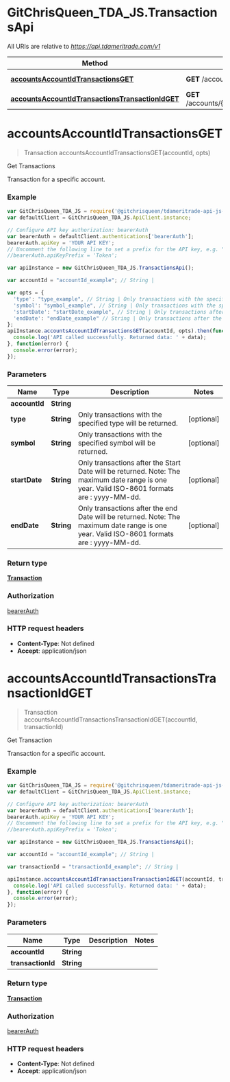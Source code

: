 # GitChrisQueen_TDA_JS.TransactionsApi

All URIs are relative to *https://api.tdameritrade.com/v1*

Method | HTTP request | Description
------------- | ------------- | -------------
[**accountsAccountIdTransactionsGET**](TransactionsApi.md#accountsAccountIdTransactionsGET) | **GET** /accounts/{accountId}/transactions | Get Transactions
[**accountsAccountIdTransactionsTransactionIdGET**](TransactionsApi.md#accountsAccountIdTransactionsTransactionIdGET) | **GET** /accounts/{accountId}/transactions/{transactionId} | Get Transaction


<a name="accountsAccountIdTransactionsGET"></a>
# **accountsAccountIdTransactionsGET**
> Transaction accountsAccountIdTransactionsGET(accountId, opts)

Get Transactions

Transaction for a specific account.

### Example
```javascript
var GitChrisQueen_TDA_JS = require('@gitchrisqueen/tdameritrade-api-js-client');
var defaultClient = GitChrisQueen_TDA_JS.ApiClient.instance;

// Configure API key authorization: bearerAuth
var bearerAuth = defaultClient.authentications['bearerAuth'];
bearerAuth.apiKey = 'YOUR API KEY';
// Uncomment the following line to set a prefix for the API key, e.g. "Token" (defaults to null)
//bearerAuth.apiKeyPrefix = 'Token';

var apiInstance = new GitChrisQueen_TDA_JS.TransactionsApi();

var accountId = "accountId_example"; // String | 

var opts = { 
  'type': "type_example", // String | Only transactions with the specified type will be returned.
  'symbol': "symbol_example", // String | Only transactions with the specified symbol will be returned.
  'startDate': "startDate_example", // String | Only transactions after the Start Date will be returned. Note: The maximum date range is one year. Valid ISO-8601 formats are : yyyy-MM-dd.
  'endDate': "endDate_example" // String | Only transactions after the end Date will be returned. Note: The maximum date range is one year. Valid ISO-8601 formats are : yyyy-MM-dd.
};
apiInstance.accountsAccountIdTransactionsGET(accountId, opts).then(function(data) {
  console.log('API called successfully. Returned data: ' + data);
}, function(error) {
  console.error(error);
});

```

### Parameters

Name | Type | Description  | Notes
------------- | ------------- | ------------- | -------------
 **accountId** | **String**|  | 
 **type** | **String**| Only transactions with the specified type will be returned. | [optional] 
 **symbol** | **String**| Only transactions with the specified symbol will be returned. | [optional] 
 **startDate** | **String**| Only transactions after the Start Date will be returned. Note: The maximum date range is one year. Valid ISO-8601 formats are : yyyy-MM-dd. | [optional] 
 **endDate** | **String**| Only transactions after the end Date will be returned. Note: The maximum date range is one year. Valid ISO-8601 formats are : yyyy-MM-dd. | [optional] 

### Return type

[**Transaction**](Transaction.md)

### Authorization

[bearerAuth](../README.md#bearerAuth)

### HTTP request headers

 - **Content-Type**: Not defined
 - **Accept**: application/json

<a name="accountsAccountIdTransactionsTransactionIdGET"></a>
# **accountsAccountIdTransactionsTransactionIdGET**
> Transaction accountsAccountIdTransactionsTransactionIdGET(accountId, transactionId)

Get Transaction

Transaction for a specific account.

### Example
```javascript
var GitChrisQueen_TDA_JS = require('@gitchrisqueen/tdameritrade-api-js-client');
var defaultClient = GitChrisQueen_TDA_JS.ApiClient.instance;

// Configure API key authorization: bearerAuth
var bearerAuth = defaultClient.authentications['bearerAuth'];
bearerAuth.apiKey = 'YOUR API KEY';
// Uncomment the following line to set a prefix for the API key, e.g. "Token" (defaults to null)
//bearerAuth.apiKeyPrefix = 'Token';

var apiInstance = new GitChrisQueen_TDA_JS.TransactionsApi();

var accountId = "accountId_example"; // String | 

var transactionId = "transactionId_example"; // String | 

apiInstance.accountsAccountIdTransactionsTransactionIdGET(accountId, transactionId).then(function(data) {
  console.log('API called successfully. Returned data: ' + data);
}, function(error) {
  console.error(error);
});

```

### Parameters

Name | Type | Description  | Notes
------------- | ------------- | ------------- | -------------
 **accountId** | **String**|  | 
 **transactionId** | **String**|  | 

### Return type

[**Transaction**](Transaction.md)

### Authorization

[bearerAuth](../README.md#bearerAuth)

### HTTP request headers

 - **Content-Type**: Not defined
 - **Accept**: application/json

